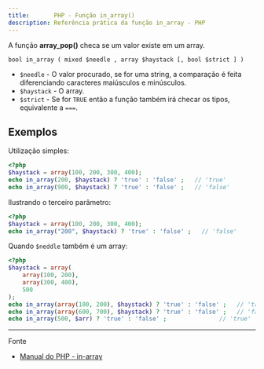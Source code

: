 ```yaml
---
title:       PHP - Função in_array()
description: Referência prática da função in_array - PHP
---
```



A função __array_pop()__ checa se um valor existe em um array.

    bool in_array ( mixed $needle , array $haystack [, bool $strict ] )


- `$needle` -  O valor procurado, se for uma string, a comparação é feita diferenciando caracteres maiúsculos e minúsculos.
- `$haystack` - O array.
- `$strict` -  Se for `TRUE` então a função também irá checar os tipos, equivalente a `===`.


Exemplos
---

Utilização simples:

```php
<?php
$haystack = array(100, 200, 300, 400); 
echo in_array(200, $haystack) ? 'true' : 'false' ;   // 'true'
echo in_array(900, $haystack) ? 'true' : 'false' ;   // 'false'
```


Ilustrando o terceiro parâmetro:

```php
<?php
$haystack = array(100, 200, 300, 400); 
echo in_array("200", $haystack) ? 'true' : 'false' ;   // 'false'
```


Quando `$neddle` também é um array:

```php
<?php
$haystack = array(
    array(100, 200),
    array(300, 400),
    500
);
echo in_array(array(100, 200), $haystack) ? 'true' : 'false' ;   // 'true'
echo in_array(array(600, 700), $haystack) ? 'true' : 'false' ;   // 'false'
echo in_array(500, $arr) ? 'true' : 'false' ;               // 'true'
```


- - -
Fonte
- [Manual do PHP - in-array](http://www.php.net/manual/pt_BR/function.in-array.php "link-externo")

